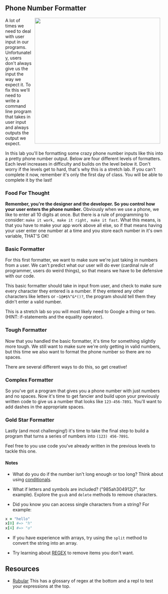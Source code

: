 ## Phone Number Formatter

<img src="https://s3.amazonaws.com/after-school-assets/wrong-number.gif" width="400" align="right" hspace="10">

A lot of times we need to deal with user input in our programs. Unfortunately, users don't always give us the input the way we expect it. To fix this we'll need to write a command line program that takes in user input and always outputs the output we expect.

In this lab you'll be formatting some crazy phone number inputs like this into a pretty phone number output. Below are four different levels of formatters. Each level increases in difficulty and builds on the level below it. Don't worry if the levels get to hard, that's why this is a stretch lab. If you can't complete it now, remember it's only the first day of class. You will be able to complete it by the last!

### Food For Thought
**Remember, you're the designer and the developer. So you control how your user enters the phone number.** Obviously when we use a phone, we like to enter all 10 digits at once. But there is a rule of programming to consider: `make it work, make it right, make it fast`. What this means, is that you have to make your app work above all else, so if that means having your user enter one number at a time and you store each number in it's own variable, THAT'S OK!

### Basic Formatter
For this first formatter, we want to make sure we're just taking in numbers from a user. We can't predict what our user will do ever (cardinal rule of programmer, users do weird things), so that means we have to be defensive with our code.

This basic formatter should take in input from user, and check to make sure every character they entered is a number. If they entered any other characters like letters or `~1@#$%^&*()?`, the program should tell them they didn't enter a valid number.

This is a stretch lab so you will most likely need to Google a thing or two. (HINT: if-statements and the equality operator).

### Tough Formatter

Now that you handled the basic formatter, it's time for something slightly more tough. We still want to make sure we're only getting in valid numbers, but this time we also want to format the phone number so there are no spaces.

There are several different ways to do this, so get creative!

### Complex Formatter

So you've got a program that gives you a phone number with just numbers and no spaces. Now it's time to get fancier and build upon your previously written code to give us a number that looks like `123-456-7891`. You'll want to add dashes in the appropriate spaces.

### Gold Star Formatter

Lastly (and most challenging!) it's time to take the final step to build a program that turns a series of numbers into `(123) 456-7891`.

Feel free to you use code you've already written in the previous levels to tackle this one.

#### Notes
+ What do you do if the number isn't long enough or too long? Think about using [conditionals](http://code.tutsplus.com/tutorials/ruby-for-newbies-conditional-statements-and-loops--net-16537).

+ What if letters and symbols are included? ("985ah304912j7", for example). Explore the `gsub` and `delete` methods to remove characters.

+ Did you know you can access single characters from a string? For example:

```ruby
x = "hello"
x[0] #=> "h"
x[4] #=> "o"
```

+ If you have experience with arrays, try using the `split` method to convert the string into an array.

+ Try learning about [REGEX](http://rubylearning.com/satishtalim/ruby_regular_expressions.html) to remove items you don't want.


## Resources

* [Rubular](http://rubular.com/) This has a glossary of regex at the bottom and a repl to test your expressions at the top.


